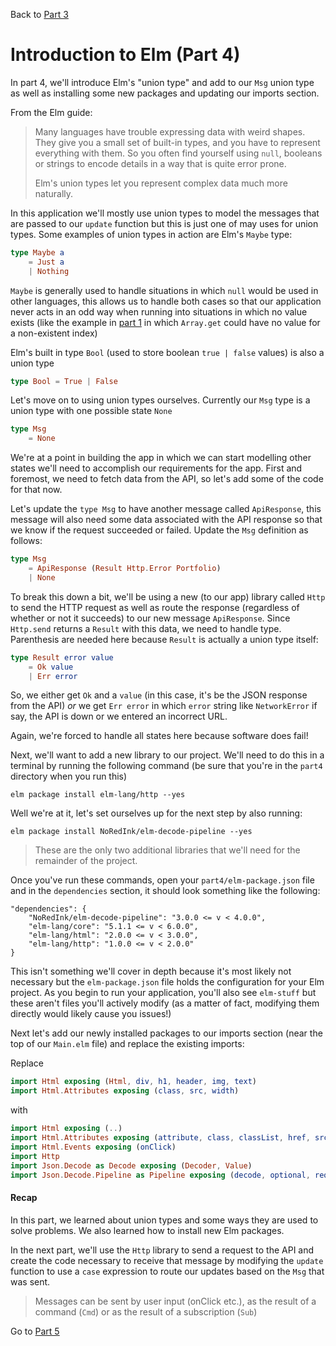 
Back to [Part 3](../part3/README.md)

# Introduction to Elm (Part 4)

In part 4, we'll introduce Elm's "union type" and add to our `Msg` union type as well as installing some new packages
and updating our imports section.

From the Elm guide:
>Many languages have trouble expressing data with weird shapes. They give you a small set of built-in types, and you have to represent everything with them. So you often find yourself using `null`, booleans or strings to encode details in a way that is quite error prone.
>
>Elm's union types let you represent complex data much more naturally.

In this application we'll mostly use union types to model the messages that are passed to
our `update` function but this is just one of may uses for union types. Some examples of union types in
action are Elm's `Maybe` type:

```elm
type Maybe a
    = Just a
    | Nothing
```

`Maybe` is generally used to handle situations in which `null` would be used in other languages, this allows
us to handle both cases so that our application never acts in an odd way when running into situations in
which no value exists (like the example in [part 1](https://github.com/Elm-Detroit/elm-workshop/blob/master/part1/README.md#array) in which `Array.get` could have no value for a non-existent
index)

Elm's built in type `Bool` (used to store boolean `true | false` values) is also a union type

```elm
type Bool = True | False
```

Let's move on to using union types ourselves. Currently our `Msg` type is a union type with one possible
state `None`

```elm
type Msg
    = None
```

We're at a point in building the app in which we can start modelling other states we'll need to accomplish
our requirements for the app. First and foremost, we need to fetch data from the API, so let's add some of the code
 for that now.
 
Let's update the `type Msg` to have another message called `ApiResponse`, this message will also need some data associated
with the API response so that we know if the request succeeded or failed. Update the `Msg` definition as follows:

```elm
type Msg
    = ApiResponse (Result Http.Error Portfolio)
    | None
```

To break this down a bit, we'll be using a new (to our app) library called `Http` to send the HTTP request as well as
route the response (regardless of whether or not it succeeds) to our new message `ApiResponse`. Since `Http.send` 
returns a `Result` with this data, we need to handle type. Parenthesis are needed here because `Result` is actually
a union type itself:

```elm
type Result error value
    = Ok value
    | Err error
```

So, we either get `Ok` and a `value` (in this case, it's be the JSON response from the API) _or_ we get `Err error` in 
which `error` string like `NetworkError` if say, the API is down or we entered an incorrect URL. 

Again, we're forced to handle all states here because software does fail!

Next, we'll want to add a new library to our project. We'll need to do this in a terminal by running the following
command (be sure that you're in the `part4` directory when you run this)

`elm package install elm-lang/http --yes`

Well we're at it, let's set ourselves up for the next step by also running:

`elm package install NoRedInk/elm-decode-pipeline --yes`

>These are the only two additional libraries that we'll need for the remainder of the project.

Once you've run these commands, open your `part4/elm-package.json` file and in the `dependencies` section, it
should look something like the following: 

```
"dependencies": {
    "NoRedInk/elm-decode-pipeline": "3.0.0 <= v < 4.0.0",
    "elm-lang/core": "5.1.1 <= v < 6.0.0",
    "elm-lang/html": "2.0.0 <= v < 3.0.0",
    "elm-lang/http": "1.0.0 <= v < 2.0.0"
}
```

This isn't something we'll cover in depth because it's most likely not necessary but the `elm-package.json`
file holds the configuration for your Elm project. As you begin to run your application, you'll also see `elm-stuff` but
these aren't files you'll actively modify (as a matter of fact, modifying them directly would likely cause you issues!)

Next let's add our newly installed packages to our imports section (near the top of our `Main.elm` file) and replace the
existing imports: 

Replace

```elm
import Html exposing (Html, div, h1, header, img, text)
import Html.Attributes exposing (class, src, width)
```

with

```elm
import Html exposing (..)
import Html.Attributes exposing (attribute, class, classList, href, src, target, type_, width)
import Html.Events exposing (onClick)
import Http
import Json.Decode as Decode exposing (Decoder, Value)
import Json.Decode.Pipeline as Pipeline exposing (decode, optional, required)
```

#### Recap
In this part, we learned about union types and some ways they are used to solve problems. We also learned how to install
new Elm packages. 

In the next part, we'll use the `Http` library to send a request to the API and create the code necessary to receive that
message by modifying the `update` function to use a `case` expression to route our updates based on the `Msg` that was
sent.

>Messages can be sent by user input (onClick etc.), as the result of a command (`Cmd`) or as the result of a subscription 
(`Sub`)  

Go to [Part 5](../part5/README.md)